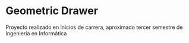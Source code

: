 # Geometric Drawer

Proyecto realizado en inicios de carrera, aproximado tercer semestre
de Ingenieria en Informática
